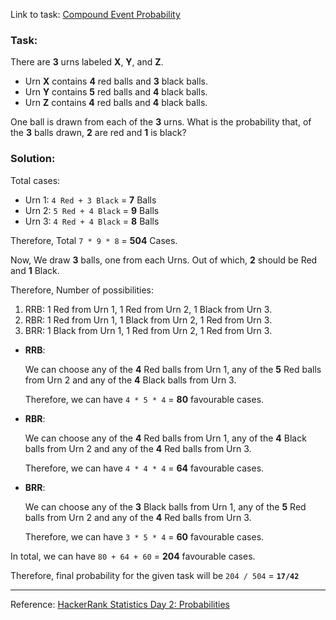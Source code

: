 Link to task: [Compound Event Probability](https://www.hackerrank.com/challenges/s10-mcq-3/problem)

### Task:
There are **3** urns labeled **X**, **Y**, and **Z**.
- Urn **X** contains **4** red balls and **3** black balls.
- Urn **Y** contains **5** red balls and **4** black balls.
- Urn **Z** contains **4** red balls and **4** black balls.

One ball is drawn from each of the **3** urns. What is the probability that, of the **3** balls drawn, **2** are red and **1** is black?

### Solution:
Total cases:
- Urn 1: `4 Red + 3 Black` = **7** Balls
- Urn 2: `5 Red + 4 Black` = **9** Balls
- Urn 3: `4 Red + 4 Black` = **8** Balls

Therefore, Total `7 * 9 * 8` = **504** Cases.

Now, We draw **3** balls, one from each Urns. Out of which, **2** should be Red and **1** Black.

Therefore, Number of possibilities:
1. RRB: 1 Red from Urn 1, 1 Red from Urn 2, 1 Black from Urn 3.
2. RBR: 1 Red from Urn 1, 1 Black from Urn 2, 1 Red from Urn 3.
3. BRR: 1 Black from Urn 1, 1 Red from Urn 2, 1 Red from Urn 3.

- **RRB**:

  We can choose any of the **4** Red balls from Urn 1, any of the **5** Red balls from Urn 2 and any of the **4** Black balls from Urn 3.
  
  Therefore, we can have `4 * 5 * 4` = **80** favourable cases.
  
- **RBR**: 

  We can choose any of the **4** Red balls from Urn 1, any of the **4** Black balls from Urn 2 and any of the **4** Red balls from Urn 3.
  
  Therefore, we can have `4 * 4 * 4` = **64** favourable cases.
  
- **BRR**:

  We can choose any of the **3** Black balls from Urn 1, any of the **5** Red balls from Urn 2 and any of the **4** Red balls from Urn 3.
  
  Therefore, we can have `3 * 5 * 4` = **60** favourable cases.
  
In total, we can have `80 + 64 + 60` = **204** favourable cases.

Therefore, final probability for the given task will be `204 / 504` = **`17/42`**

---
Reference: [HackerRank Statistics Day 2: Probabilities](http://coders-errand.com/hackerrank-statistics-day-2-probabilities/)
